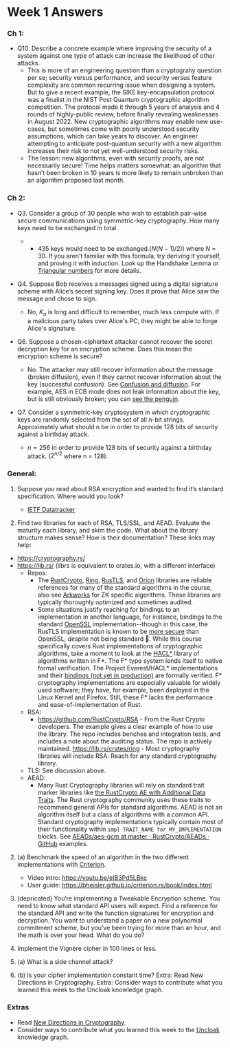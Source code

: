 # Week 1 Answers 

### Ch 1: 

- Q10. Describe a concrete example where improving the security of a system against one type of attack can increase the likelihood of other attacks.
	- This is more of an engineering question than a cryptograhy question per se; security versus performance, and security versus feature complexity are common recurring issue when designing a system. But to give a recent example, the SIKE key-encapsulation protocol was a finalist in the NIST Post Quantum cryptographic algorithm competition. The protocol made it through 5 years of analysis and 4 rounds of highly-public review, before finally revealing weaknesses in August 2022. New cryptographic algorithms may enable new use-cases, but sometimes come with poorly understood security assumptions, which can take years to discover. An engineer attempting to anticipate post-quantum security with a new algorithm increases their risk to not yet well-understood security risks.
	- The lesson: new algorithms, even with security proofs, are not necessarily secure! Time helps matters somewhat: an algorithm that hasn’t been broken in 10 years is more likely to remain unbroken than an algorithm proposed last month.

### Ch 2:
- Q3. Consider a group of 30 people who wish to establish pair-wise secure communications using symmetric-key cryptography. How many keys need to be exchanged in total.
    - - 435 keys would need to be exchanged.($N(N-1)/2$)) where $N$ = 30. If you aren't familiar with this formula, try deriving it yourself, and proving it with induction. Look up the Handshake Lemma or [Triangular numbers](https://en.wikipedia.org/wiki/Triangular_number) for more details.

- Q4. Suppose Bob receives a messages signed using a digital signature scheme with Alice’s secret signing key. Does it prove that Alice saw the message and chose to sign.
    - No,  $K_a$ is long and difficult to remember, much less compute with. If a malicious party takes over Alice's PC, they might be able to forge Alice's signature. 

- Q6. Suppose a chosen-ciphertext attacker cannot recover the secret decryption key for an encryption scheme. Does this mean the encryption scheme is secure?
    - No. The attacker may still recover information about the message (broken diffusion), even if they cannot recover information about the key (successful confusion). See [Confusion and diffusion](https://en.wikipedia.org/wiki/Confusion_and_diffusion). For example, AES in ECB mode does not leak information about the key, but is still obviously broken; you can [see the penguin](https://words.filippo.io/the-ecb-penguin/).

- Q7. Consider a symmetric-key cryptosystem in which cryptographic keys are randomly selected from the set of all n-bit strings. Approximately what should n be in order to provide 128 bits of security against a birthday attack.
    - $n = 256$ in order to provide 128 bits of security against a birthday attack. ($2^{n/2}$ where n = 128).

### General:

1. Suppose you read about RSA encryption and wanted to find it’s standard specification. Where would you look?
	- [IETF Datatracker](https://datatracker.ietf.org/doc/rfc3447/)

2. Find two libraries for each of RSA, TLS/SSL, and AEAD. Evaluate the maturity each library, and skim the code. What about the library structure makes sense? How is their documentation? These links may help:
- https://cryptography.rs/
- https://lib.rs/ (librs is equivalent to crates.io, with a different interface)
	- Repos:
		- The [RustCrypto](https://github.com/RustCrypto), [Ring](https://github.com/briansmith/ring), [RusTLS](https://github.com/rustls/rustls), and [Orion](https://github.com/orion-rs/orion) libraries are reliable references for many of the standard algorithms in the course, also see [Arkworks](https://github.com/arkworks-rs) for ZK specific algorithms. These libraries are typically thoroughly optimized and sometimes audited.
		- Some situations justify reaching for bindings to an implementation in another language, for instance, bindings to the standard [OpenSSL](https://github.com/sfackler/rust-openssl) implementation--though in this case, the RusTLS implementation is known to be [more secure](https://www.zdnet.com/article/a-rust-based-tls-library-outperformed-openssl-in-almost-every-category/) than OpenSSL, *despite* not being standard 🍄. While this course specifically covers Rust implementations of cryptographic algorithms, take a moment to look at the [HACL*](https://hacl-star.github.io/index.html) library of algorithms written in F*. The F* type system lends itself to native formal verification. The Project Everest/HACL* implementations and their [bindings (not yet in production)](https://github.com/franziskuskiefer/evercrypt-rust/tree/main/evercrypt-rs) are formally verified. F* cryptography implementations are especially valuable for widely used software; they have, for example, been deployed in the Linux Kernel and Firefox. Still, these F* lacks the performance and ease-of-implementation of Rust.
	- RSA:
		- https://github.com/RustCrypto/RSA - From the Rust Crypto developers. The example gives a clear example of how to use the library. The repo includes benches and integration tests, and includes a note about the auditing status. The repo is actively maintained. https://lib.rs/crates/ring - Most cryptography libraries will include RSA. Reach for any standard cryptography library.
	- TLS: See discussion above.
	- AEAD:
		- Many Rust Cryptography libraries will rely on standard trait marker libraries like [the RustCrypto AE with Additional Data Traits](https://github.com/RustCrypto/traits/tree/master/aead). The Rust cryptography community uses these traits to recommend general APIs for standard algorithms. AEAD is not an algorithm itself but a class of algorithms with a common API. Standard cryptography implementations typically contain most of their functionality within `impl TRAIT_NAME for MY_IMPLEMENTATION` blocks. See [AEADs/aes-gcm at master · RustCrypto/AEADs · GitHub](https://github.com/RustCrypto/AEADs/tree/master/aes-gcm) examples.
2. (a) Benchmark the speed of an algorithm in the two different implementations with [Criterion](https://lib.rs/crates/criterion). 
    - Video intro: https://youtu.be/eIB3Pd5LBkc
    - User guide: https://bheisler.github.io/criterion.rs/book/index.html

3. (depricated) You’re implementing a Tweakable Encryption scheme. You need to know what standard API users will expect. Find a reference for the standard API and write the function signatures for encryption and decryption.
You want to understand a paper on a new polynomial commitment scheme, but you’ve been trying for more than an hour, and the math is over your head. What do you do?

4. Implement the Vignère cipher in 100 lines or less.

5. (a) What is a side channel attack?

5. (b) Is your cipher implementation constant time?
Extra: Read New Directions in Cryptography.
Extra: Consider ways to contribute what you learned this week to the Uncloak knowledge graph.

### Extras

- Read [New Directions in Cryptography](https://ieeexplore.ieee.org/document/1055638).
- Consider ways to contribute what you learned this week to the [Uncloak](https://uncloak.org) knowledge graph.

